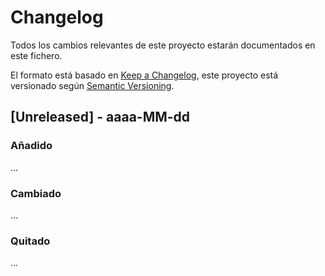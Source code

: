 # Changelog

Todos los cambios relevantes de este proyecto estarán documentados en este fichero.

El formato está basado en [Keep a Changelog](https://keepachangelog.com/en/1.0.0/),
este proyecto está versionado según [Semantic Versioning](https://semver.org/spec/v2.0.0.html).

## [Unreleased] - aaaa-MM-dd

### Añadido

...

### Cambiado

...

### Quitado

...
